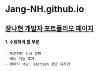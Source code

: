 # Jang-NH.github.io
## [장나현 개발자 포트폴리오 페이지](https://jang-nh.github.io/)

#### 1. 수정해야 할 부분
```
- 프로젝트 상세 설명
- 메뉴 기능 추가
- 페이지 색감, section 상단 디자인
```
